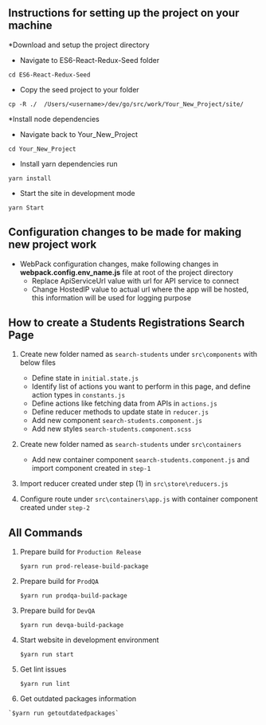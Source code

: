 ## Instructions for setting up the project on your machine

*Download and setup the project directory

  * Navigate to ES6-React-Redux-Seed folder
```
cd ES6-React-Redux-Seed
```
  * Copy the seed project to your folder
```
cp -R ./  /Users/<username>/dev/go/src/work/Your_New_Project/site/
```

*Install node dependencies
  * Navigate back to Your_New_Project
```
cd Your_New_Project
```
  * Install yarn dependencies run
```
yarn install
```
  * Start the site in development mode
```
yarn Start
```

## Configuration changes to be made for making new project work

* WebPack configuration changes, make following changes in **webpack.config.env_name.js** file at root of the project directory
  * Replace ApiServiceUrl value with url for API service to connect
  * Change HostedIP value to actual url where the app will be hosted, this information will be used for logging purpose

## How to create a Students Registrations Search Page
  
  1. Create new folder named as `search-students` under `src\components` with below files
     
     *  Define state in `initial.state.js`
     *  Identify list of actions you want to perform in this page, and define action types in `constants.js`
     *  Define actions like fetching data from APIs in `actions.js`
     *  Define reducer methods to update state in `reducer.js`
     *  Add new component `search-students.component.js`
     *  Add new styles `search-students.component.scss`

  2. Create new folder named as `search-students` under `src\containers`
     *  Add new container component `search-students.component.js` and import component created in `step-1`

  3. Import reducer created under step (1) in `src\store\reducers.js`

  4. Configure route under `src\containers\app.js` with container component created under `step-2`

## All Commands

  1. Prepare build for `Production Release`

     `$yarn run prod-release-build-package`
  2. Prepare build for `ProdQA`

     `$yarn run prodqa-build-package`
  3. Prepare build for `DevQA`

     `$yarn run devqa-build-package`
  4. Start website in development environment

     `$yarn run start`
  5. Get lint issues

     `$yarn run lint`
  6. Get outdated packages information
  
    `$yarn run getoutdatedpackages`
